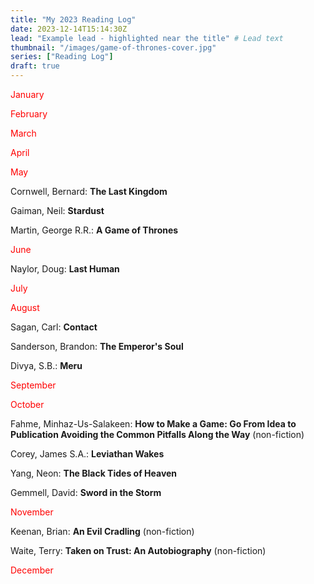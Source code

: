 ```yaml
---
title: "My 2023 Reading Log"
date: 2023-12-14T15:14:30Z
lead: "Example lead - highlighted near the title" # Lead text
thumbnail: "/images/game-of-thrones-cover.jpg"
series: ["Reading Log"]
draft: true
---
```


<!--more-->

<span style="color: #ff0000;">January</span>

<span style="color: #ff0000;">February</span>

<span style="color: #ff0000;">March</span>

<span style="color: #ff0000;">April</span>


<span style="color: #ff0000;">May</span>

Cornwell, Bernard: **The Last Kingdom**

Gaiman, Neil: **Stardust**

Martin, George R.R.: **A Game of Thrones**

<span style="color: #ff0000;">June</span>

Naylor, Doug: **Last Human**

<span style="color: #ff0000;">July</span>

<span style="color: #ff0000;">August</span>

Sagan, Carl: **Contact**

Sanderson, Brandon: **The Emperor's Soul**

Divya, S.B.: **Meru**

<span style="color: #ff0000;">September</span>

<span style="color: #ff0000;">October</span>

Fahme, Minhaz-Us-Salakeen: **How to Make a Game: Go From Idea to Publication Avoiding the Common Pitfalls Along the Way** (non-fiction)

Corey, James S.A.: **Leviathan Wakes**

Yang, Neon: **The Black Tides of Heaven**

Gemmell, David: **Sword in the Storm**

<span style="color: #ff0000;">November</span>

Keenan, Brian: **An Evil Cradling** (non-fiction)

Waite, Terry: **Taken on Trust: An Autobiography** (non-fiction)

<span style="color: #ff0000;">December</span>

